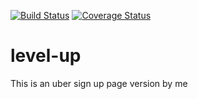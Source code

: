 [![Build Status](https://travis-ci.org/nakatuddesuzan/level-up.svg?branch=develop)](https://travis-ci.org/nakatuddesuzan/level-up)
[![Coverage Status](https://coveralls.io/repos/github/nakatuddesuzan/level-up/badge.svg?branch=master)](https://coveralls.io/github/nakatuddesuzan/level-up?branch=master)
# level-up
This is an uber sign up page version by me